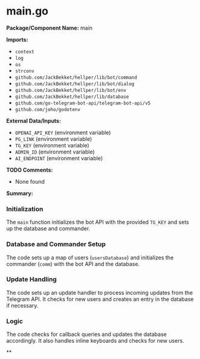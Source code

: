 # main.go  
**Package/Component Name:** main  
  
**Imports:**  
  
* `context`  
* `log`  
* `os`  
* `strconv`  
* `github.com/JackBekket/hellper/lib/bot/command`  
* `github.com/JackBekket/hellper/lib/bot/dialog`  
* `github.com/JackBekket/hellper/lib/bot/env`  
* `github.com/JackBekket/hellper/lib/database`  
* `github.com/go-telegram-bot-api/telegram-bot-api/v5`  
* `github.com/joho/godotenv`  
  
**External Data/Inputs:**  
  
* `OPENAI_API_KEY` (environment variable)  
* `PG_LINK` (environment variable)  
* `TG_KEY` (environment variable)  
* `ADMIN_ID` (environment variable)  
* `AI_ENDPOINT` (environment variable)  
  
**TODO Comments:**  
  
* None found  
  
**Summary:**  
  
### Initialization  
  
The `main` function initializes the bot API with the provided `TG_KEY` and sets up the database and commander.  
  
### Database and Commander Setup  
  
The code sets up a map of users (`usersDatabase`) and initializes the commander (`comm`) with the bot API and the database.  
  
### Update Handling  
  
The code sets up an update handler to process incoming updates from the Telegram API. It checks for new users and creates an entry in the database if necessary.  
  
### Logic  
  
The code checks for callback queries and updates the database accordingly. It also handles inline keyboards and checks for new users.  
  
**  
  
